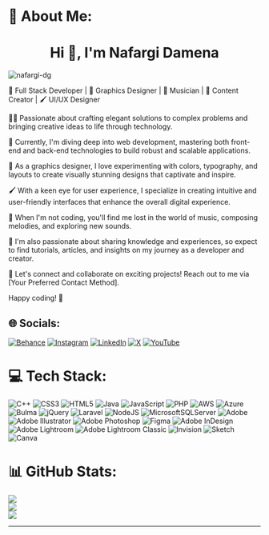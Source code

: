# 💫 About Me:
<h1 align="center">Hi 👋, I'm Nafargi Damena</h1>



<p align="left"> <img src="https://komarev.com/ghpvc/?username=nafargi-dg&label=Profile%20views&color=0e75b6&style=flat" alt="nafargi-dg" /> </p>

🚀 Full Stack Developer | 🎨 Graphics Designer | 🎵 Musician | 📝 Content Creator | 🖌️ UI/UX Designer

👨‍💻 Passionate about crafting elegant solutions to complex problems and bringing creative ideas to life through technology.

💼 Currently, I'm diving deep into web development, mastering both front-end and back-end technologies to build robust and scalable applications.

🎨 As a graphics designer, I love experimenting with colors, typography, and layouts to create visually stunning designs that captivate and inspire.

🖌️ With a keen eye for user experience, I specialize in creating intuitive and user-friendly interfaces that enhance the overall digital experience.

🎵 When I'm not coding, you'll find me lost in the world of music, composing melodies, and exploring new sounds.

📝 I'm also passionate about sharing knowledge and experiences, so expect to find tutorials, articles, and insights on my journey as a developer and creator.

🔗 Let's connect and collaborate on exciting projects! Reach out to me via [Your Preferred Contact Method].

Happy coding! 🚀

## 🌐 Socials:
[![Behance](https://img.shields.io/badge/Behance-1769ff?logo=behance&logoColor=white)](https://behance.net/nafargi) [![Instagram](https://img.shields.io/badge/Instagram-%23E4405F.svg?logo=Instagram&logoColor=white)](https://instagram.com/nafargi) [![LinkedIn](https://img.shields.io/badge/LinkedIn-%230077B5.svg?logo=linkedin&logoColor=white)](https://linkedin.com/in/nafargi) [![X](https://img.shields.io/badge/X-black.svg?logo=X&logoColor=white)](https://x.com/nafargi) [![YouTube](https://img.shields.io/badge/YouTube-%23FF0000.svg?logo=YouTube&logoColor=white)](https://youtube.com/@nafielectro202) 

# 💻 Tech Stack:
![C++](https://img.shields.io/badge/c++-%2300599C.svg?style=for-the-badge&logo=c%2B%2B&logoColor=white) ![CSS3](https://img.shields.io/badge/css3-%231572B6.svg?style=for-the-badge&logo=css3&logoColor=white) ![HTML5](https://img.shields.io/badge/html5-%23E34F26.svg?style=for-the-badge&logo=html5&logoColor=white) ![Java](https://img.shields.io/badge/java-%23ED8B00.svg?style=for-the-badge&logo=openjdk&logoColor=white) ![JavaScript](https://img.shields.io/badge/javascript-%23323330.svg?style=for-the-badge&logo=javascript&logoColor=%23F7DF1E) ![PHP](https://img.shields.io/badge/php-%23777BB4.svg?style=for-the-badge&logo=php&logoColor=white) ![AWS](https://img.shields.io/badge/AWS-%23FF9900.svg?style=for-the-badge&logo=amazon-aws&logoColor=white) ![Azure](https://img.shields.io/badge/azure-%230072C6.svg?style=for-the-badge&logo=microsoftazure&logoColor=white) ![Bulma](https://img.shields.io/badge/bulma-00D0B1?style=for-the-badge&logo=bulma&logoColor=white) ![jQuery](https://img.shields.io/badge/jquery-%230769AD.svg?style=for-the-badge&logo=jquery&logoColor=white) ![Laravel](https://img.shields.io/badge/laravel-%23FF2D20.svg?style=for-the-badge&logo=laravel&logoColor=white) ![NodeJS](https://img.shields.io/badge/node.js-6DA55F?style=for-the-badge&logo=node.js&logoColor=white) ![MicrosoftSQLServer](https://img.shields.io/badge/Microsoft%20SQL%20Server-CC2927?style=for-the-badge&logo=microsoft%20sql%20server&logoColor=white) ![Adobe](https://img.shields.io/badge/adobe-%23FF0000.svg?style=for-the-badge&logo=adobe&logoColor=white) ![Adobe Illustrator](https://img.shields.io/badge/adobe%20illustrator-%23FF9A00.svg?style=for-the-badge&logo=adobe%20illustrator&logoColor=white) ![Adobe Photoshop](https://img.shields.io/badge/adobe%20photoshop-%2331A8FF.svg?style=for-the-badge&logo=adobe%20photoshop&logoColor=white) ![Figma](https://img.shields.io/badge/figma-%23F24E1E.svg?style=for-the-badge&logo=figma&logoColor=white) ![Adobe InDesign](https://img.shields.io/badge/Adobe%20InDesign-49021F?style=for-the-badge&logo=adobeindesign&logoColor=FF3366) ![Adobe Lightroom](https://img.shields.io/badge/Adobe%20Lightroom-31A8FF.svg?style=for-the-badge&logo=Adobe%20Lightroom&logoColor=white) ![Adobe Lightroom Classic](https://img.shields.io/badge/Adobe%20Lightroom%20Classic-31A8FF.svg?style=for-the-badge&logo=Adobe%20Lightroom%20Classic&logoColor=white) ![Invision](https://img.shields.io/badge/invision-FF3366?style=for-the-badge&logo=invision&logoColor=white) ![Sketch](https://img.shields.io/badge/Sketch-FFB387?style=for-the-badge&logo=sketch&logoColor=black) ![Canva](https://img.shields.io/badge/Canva-%2300C4CC.svg?style=for-the-badge&logo=Canva&logoColor=white)
# 📊 GitHub Stats:
![](https://github-readme-stats.vercel.app/api?username=nafargi&theme=tokyonight&hide_border=false&include_all_commits=true&count_private=true)<br/>
![](https://github-readme-streak-stats.herokuapp.com/?user=nafargi&theme=tokyonight&hide_border=false)<br/>
![](https://github-readme-stats.vercel.app/api/top-langs/?username=nafargi&theme=tokyonight&hide_border=false&include_all_commits=true&count_private=true&layout=compact)

---


<!-- Proudly created with GPRM ( https://gprm.itsvg.in ) -->
